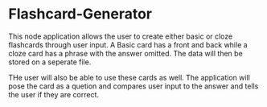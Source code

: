 # Flashcard-Generator

This node application allows the user to create either basic or cloze flashcards through user input. A Basic card has a front and back while a cloze card has a phrase with the answer omitted. The data will then be stored on a seperate file.

THe user will also be able to use these cards as well. The application will pose the card as a quetion and compares user input to the answer and tells the user if they are correct.
